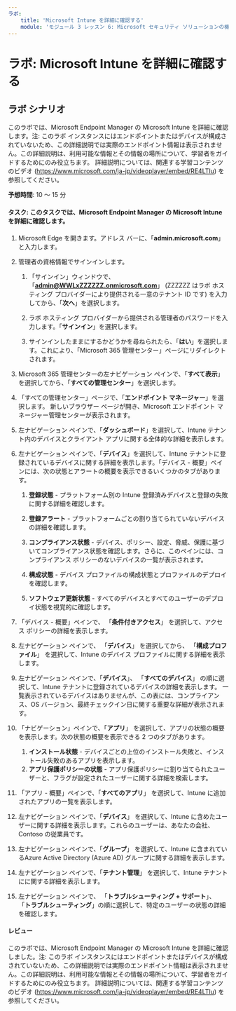 ```yaml
---
ラボ:
    title: 'Microsoft Intune を詳細に確認する'
    module: 'モジュール 3 レッスン 6: Microsoft セキュリティ ソリューションの機能を説明する: Microsoft Intune のエンドポイント セキュリティについて説明する'
---
```



# ラボ: Microsoft Intune を詳細に確認する

## ラボ シナリオ

このラボでは、Microsoft Endpoint Manager の Microsoft Intune を詳細に確認します。注: このラボ インスタンスにはエンドポイントまたはデバイスが構成されていないため、この詳細説明では実際のエンドポイント情報は表示されません。この詳細説明は、利用可能な情報とその情報の場所について、学習者をガイドするためにのみ役立ちます。  詳細説明については、関連する学習コンテンツのビデオ (<https://www.microsoft.com/ja-jp/videoplayer/embed/RE4LTIu>) を参照してください。

**予想時間**: 10 ～ 15 分

#### タスク: このタスクでは、Microsoft Endpoint Manager の Microsoft Intune を詳細に確認します。

1. Microsoft Edge を開きます。アドレス バーに、「**admin.microsoft.com**」と入力します。

1. 管理者の資格情報でサインインします。
    1. 「サインイン」ウィンドウで、「**admin@WWLxZZZZZZ.onmicrosoft.com**」 (ZZZZZZ はラボ ホスティング プロバイダーにより提供される一意のテナント ID です) を入力してから、「**次へ**」を選択します。
    
    1. ラボ ホスティング プロバイダーから提供される管理者のパスワードを入力します。「**サインイン**」を選択します。
    1. サインインしたままにするかどうかを尋ねられたら、「**はい**」を選択します。これにより、「Microsoft 365 管理センター」ページにリダイレクトされます。

1. Microsoft 365 管理センターの左ナビゲーション ペインで、「**すべて表示**」を選択してから、「**すべての管理センター**」を選択します。

1. 「すべての管理センター」ページで、「**エンドポイント マネージャー**」を選択します。  新しいブラウザー ページが開き、Microsoft エンドポイント マネージャー管理センターが表示されます。

1. 左ナビゲーション ペインで、「**ダッシュボード**」を選択して、Intune テナント内のデバイスとクライアント アプリに関する全体的な詳細を表示します。

1. 左ナビゲーション ペインで、「**デバイス**」を選択して、Intune テナントに登録されているデバイスに関する詳細を表示します。「デバイス - 概要」ペインには、次の状態とアラートの概要を表示できるいくつかのタブがあります。
    1. **登録状態** - プラットフォーム別の Intune 登録済みデバイスと登録の失敗に関する詳細を確認します。
    
    1. **登録アラート** - プラットフォームごとの割り当てられていないデバイスの詳細を確認します。
    1. **コンプライアンス状態** - デバイス、ポリシー、設定、脅威、保護に基づいてコンプライアンス状態を確認します。さらに、このペインには、コンプライアンス ポリシーのないデバイスの一覧が表示されます。
    1. **構成状態** - デバイス プロファイルの構成状態とプロファイルのデプロイを確認します。
    1. **ソフトウェア更新状態** - すべてのデバイスとすべてのユーザーのデプロイ状態を視覚的に確認します。

1. 「デバイス - 概要」ペインで、 「**条件付きアクセス**」 を選択して、アクセス ポリシーの詳細を表示します。

1. 左ナビゲーション ペインで、 「**デバイス**」 を選択してから、 「**構成プロファイル**」 を選択して、Intune のデバイス プロファイルに関する詳細を表示します。

1. 左ナビゲーション ペインで、「**デバイス**」、 「**すべてのデバイス**」 の順に選択して、Intune テナントに登録されているデバイスの詳細を表示します。  一覧表示されているデバイスはありませんが、この表には、コンプライアンス、OS バージョン、最終チェックイン日に関する重要な詳細が表示されます。

1. 「ナビゲーション」ペインで、「**アプリ**」 を選択して、アプリの状態の概要を表示します。次の状態の概要を表示できる 2 つのタブがあります。
    1. **インストール状態** - デバイスごとの上位のインストール失敗と、インストール失敗のあるアプリを表示します。
    1. **アプリ保護ポリシーの状態** - アプリ保護ポリシーに割り当てられたユーザーと、フラグが設定されたユーザーに関する詳細を検索します。

1. 「アプリ - 概要」ペインで、「**すべてのアプリ**」 を選択して、Intune に追加されたアプリの一覧を表示します。

1. 左ナビゲーション ペインで、「**デバイス**」 を選択して、Intune に含めたユーザーに関する詳細を表示します。これらのユーザーは、あなたの会社、Contoso の従業員です。

1. 左ナビゲーション ペインで、「**グループ**」 を選択して、Intune に含まれているAzure Active Directory (Azure AD) グループに関する詳細を表示します。

1. 左ナビゲーション ペインで、「**テナント管理**」 を選択して、Intune テナントにに関する詳細を表示します。

1. 左ナビゲーション ペインで、 「**トラブルシューティング + サポート**」、 「**トラブルシューティング**」の順に選択して、特定のユーザーの状態の詳細を確認します。

#### レビュー

このラボでは、Microsoft Endpoint Manager の Microsoft Intune を詳細に確認しました。注: このラボ インスタンスにはエンドポイントまたはデバイスが構成されていないため、この詳細説明では実際のエンドポイント情報は表示されません。この詳細説明は、利用可能な情報とその情報の場所について、学習者をガイドするためにのみ役立ちます。  詳細説明については、関連する学習コンテンツのビデオ (<https://www.microsoft.com/ja-jp/videoplayer/embed/RE4LTIu>) を参照してください。
